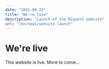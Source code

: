 ```yaml
---
date: "2021-09-22"
title: "We're live"
description: "Launch of the Riquest website"
url: "/en/news/website-launch"
---
```

# We're live
This website is live. More to come...